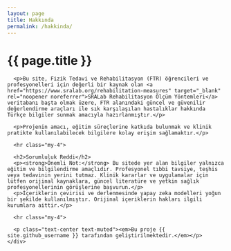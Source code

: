 ```yaml
---
layout: page 
title: Hakkında
permalink: /hakkinda/ 
---
```


<div class="container mt-4">
  <div class="row justify-content-center">
    <div class="col-md-8"> 
      <h1>{{ page.title }}</h1>

      <p>Bu site, Fizik Tedavi ve Rehabilitasyon (FTR) öğrencileri ve profesyonelleri için değerli bir kaynak olan <a href="https://www.sralab.org/rehabilitation-measures" target="_blank" rel="noopener noreferrer">SRALab Rehabilitasyon Ölçüm Yöntemleri</a> veritabanı başta olmak üzere, FTR alanındaki güncel ve güvenilir değerlendirme araçları ile sık karşılaşılan hastalıklar hakkında Türkçe bilgiler sunmak amacıyla hazırlanmıştır.</p>

      <p>Projenin amacı, eğitim süreçlerine katkıda bulunmak ve klinik pratikte kullanılabilecek bilgilere kolay erişim sağlamaktır.</p>

      <hr class="my-4">

      <h2>Sorumluluk Reddi</h2>
      <p><strong>Önemli Not:</strong> Bu sitede yer alan bilgiler yalnızca eğitim ve bilgilendirme amaçlıdır. Profesyonel tıbbi tavsiye, teşhis veya tedavinin yerini tutmaz. Klinik kararlar ve uygulamalar için lütfen orijinal kaynaklara, güncel literatüre ve yetkin sağlık profesyonellerinin görüşlerine başvurun.</p>
      <p>İçeriklerin çevirisi ve derlenmesinde yapay zeka modelleri yoğun bir şekilde kullanılmıştır. Orijinal içeriklerin hakları ilgili kurumlara aittir.</p>

      <hr class="my-4">

      <p class="text-center text-muted"><em>Bu proje {{ site.github_username }} tarafından geliştirilmektedir.</em></p>
    </div> 
  </div> 
</div> 